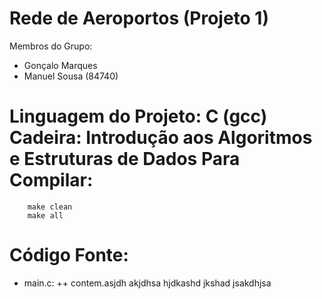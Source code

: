# Rede de Aeroportos (Projeto 1)

Membros do Grupo:
- Gonçalo Marques
- Manuel Sousa (84740)

Linguagem do Projeto: C (gcc)
Cadeira: Introdução aos Algoritmos e Estruturas de Dados
Para Compilar:
==========

```
    make clean
    make all
```

Código Fonte:
==========
+ main.c:
++ contem.asjdh akjdhsa hjdkashd jkshad jsakdhjsa
